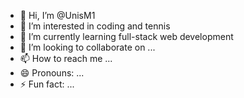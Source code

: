 - 👋 Hi, I’m @UnisM1
- 👀 I’m interested in coding and tennis
- 🌱 I’m currently learning full-stack web development
- 💞️ I’m looking to collaborate on ...
- 📫 How to reach me ...
- 😄 Pronouns: ...
- ⚡ Fun fact: ...

<!---
UnisM1/UnisM1 is a ✨ special ✨ repository because its `README.md` (this file) appears on your GitHub profile.
You can click the Preview link to take a look at your changes.
--->
